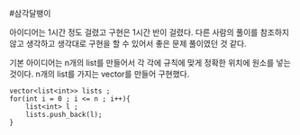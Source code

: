 #삼각달팽이  

아이디어는 1시간 정도 걸렸고 구현은 1시간 반이 걸렸다. 다른 사람의 풀이를 참조하지 않고 생각하고 생각대로 구현을 할 수 있어서 좋은 문제 풀이였던 것 같다.   

기본 아이디어는 n개의 list를 만들어서 각 각에 규칙에 맞게 정확한 위치에 원소를 넣는 것이다. n개의 list를 가지는 vector를 만들어 구현했다.    
```
vector<list<int>> lists ;  
for(int i = 0 ; i <= n ; i++){  
    list<int> l ;  
    lists.push_back(l);  
}  
```

